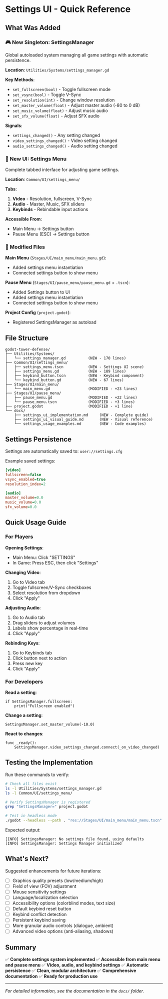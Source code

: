 # Settings UI - Quick Reference

## What Was Added

### 🎮 New Singleton: SettingsManager
Global autoloaded system managing all game settings with automatic persistence.

**Location**: `Utilities/Systems/settings_manager.gd`

**Key Methods**:
- `set_fullscreen(bool)` - Toggle fullscreen mode
- `set_vsync(bool)` - Toggle V-Sync
- `set_resolution(int)` - Change window resolution
- `set_master_volume(float)` - Adjust master audio (-80 to 0 dB)
- `set_music_volume(float)` - Adjust music audio
- `set_sfx_volume(float)` - Adjust SFX audio

**Signals**:
- `settings_changed()` - Any setting changed
- `video_settings_changed()` - Video setting changed
- `audio_settings_changed()` - Audio setting changed

### 🎨 New UI: Settings Menu
Complete tabbed interface for adjusting game settings.

**Location**: `Common/UI/settings_menu/`

**Tabs**:
1. **Video** - Resolution, fullscreen, V-Sync
2. **Audio** - Master, Music, SFX sliders
3. **Keybinds** - Rebindable input actions

**Accessible From**:
- Main Menu → Settings button
- Pause Menu (ESC) → Settings button

### 🔧 Modified Files

**Main Menu** (`Stages/UI/main_menu/main_menu.gd`):
- Added settings menu instantiation
- Connected settings button to show menu

**Pause Menu** (`Stages/UI/pause_menu/pause_menu.gd` + `.tscn`):
- Added Settings button to UI
- Added settings menu instantiation
- Connected settings button to show menu

**Project Config** (`project.godot`):
- Registered SettingsManager as autoload

## File Structure

```
godot-tower-defense/
├── Utilities/Systems/
│   └── settings_manager.gd          (NEW - 170 lines)
├── Common/UI/settings_menu/
│   ├── settings_menu.tscn           (NEW - Settings UI scene)
│   ├── settings_menu.gd             (NEW - 189 lines)
│   ├── keybind_button.tscn          (NEW - Keybind component)
│   └── keybind_button.gd            (NEW - 67 lines)
├── Stages/UI/main_menu/
│   └── main_menu.gd                 (MODIFIED - +23 lines)
├── Stages/UI/pause_menu/
│   ├── pause_menu.gd                (MODIFIED - +22 lines)
│   └── pause_menu.tscn              (MODIFIED - +3 lines)
├── project.godot                    (MODIFIED - +1 line)
└── docs/
    ├── settings_ui_implementation.md     (NEW - Complete guide)
    ├── settings_ui_visual_guide.md       (NEW - Visual reference)
    └── settings_usage_examples.md        (NEW - Code examples)
```

## Settings Persistence

Settings are automatically saved to: `user://settings.cfg`

Example saved settings:
```ini
[video]
fullscreen=false
vsync_enabled=true
resolution_index=2

[audio]
master_volume=0.0
music_volume=0.0
sfx_volume=0.0
```

## Quick Usage Guide

### For Players

**Opening Settings**:
- Main Menu: Click "SETTINGS"
- In Game: Press ESC, then click "Settings"

**Changing Video**:
1. Go to Video tab
2. Toggle fullscreen/V-Sync checkboxes
3. Select resolution from dropdown
4. Click "Apply"

**Adjusting Audio**:
1. Go to Audio tab
2. Drag sliders to adjust volumes
3. Labels show percentage in real-time
4. Click "Apply"

**Rebinding Keys**:
1. Go to Keybinds tab
2. Click button next to action
3. Press new key
4. Click "Apply"

### For Developers

**Read a setting**:
```gdscript
if SettingsManager.fullscreen:
    print("Fullscreen enabled")
```

**Change a setting**:
```gdscript
SettingsManager.set_master_volume(-10.0)
```

**React to changes**:
```gdscript
func _ready():
    SettingsManager.video_settings_changed.connect(_on_video_changed)
```

## Testing the Implementation

Run these commands to verify:

```bash
# Check all files exist
ls -l Utilities/Systems/settings_manager.gd
ls -l Common/UI/settings_menu/

# Verify SettingsManager is registered
grep "SettingsManager=" project.godot

# Test in headless mode
./godot --headless --path . "res://Stages/UI/main_menu/main_menu.tscn"
```

Expected output:
```
[INFO] SettingsManager: No settings file found, using defaults
[INFO] SettingsManager: Settings Manager initialized
```

## What's Next?

Suggested enhancements for future iterations:
- [ ] Graphics quality presets (low/medium/high)
- [ ] Field of view (FOV) adjustment
- [ ] Mouse sensitivity settings
- [ ] Language/localization selection
- [ ] Accessibility options (colorblind modes, text size)
- [ ] Default keybind reset button
- [ ] Keybind conflict detection
- [ ] Persistent keybind saving
- [ ] More granular audio controls (dialogue, ambient)
- [ ] Advanced video options (anti-aliasing, shadows)

## Summary

✅ **Complete settings system implemented**
✅ **Accessible from main menu and pause menu**
✅ **Video, audio, and keybind settings**
✅ **Automatic persistence**
✅ **Clean, modular architecture**
✅ **Comprehensive documentation**
✅ **Ready for production use**

---

*For detailed information, see the documentation in the `docs/` folder.*
